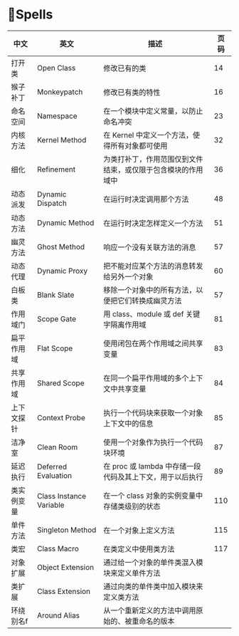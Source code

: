 # Spells

中文 | 英文 | 描述 | 页码
---|---|---|---
打开类 | Open Class | 修改已有的类 | 14
猴子补丁 | Monkeypatch | 修改已有类的特性 | 16
命名空间 | Namespace | 在一个模块中定义常量，以防止命名冲突| 23
内核方法 | Kernel Method | 在 Kernel 中定义一个方法，使得所有对象都可使用 | 32 
细化 |  Refinement | 为类打补丁，作用范围仅到文件结束，或仅限于包含模块的作用域中 | 36
动态派发 | Dynamic Dispatch | 在运行时决定调用那个方法 | 48
动态方法 | Dynamic Method | 在运行时决定怎样定义一个方法 | 51
幽灵方法 | Ghost Method | 响应一个没有关联方法的消息 | 57
动态代理 | Dynamic Proxy | 把不能对应某个方法的消息转发给另外一个对象 | 60
白板类 | Blank Slate | 移除一个对象中的所有方法，以便把它们转换成幽灵方法 | 57
作用域门 | Scope Gate | 用 class、module 或 def 关键字隔离作用域 | 81
扁平作用域 | Flat Scope | 使用闭包在两个作用域之间共享变量 | 83
共享作用域 | Shared Scope | 在同一个扁平作用域的多个上下文中共享变量 | 84
上下文探针| Context Probe | 执行一个代码块来获取一个对象上下文中的信息 | 85
洁净室 | Clean Room | 使用一个对象作为执行一个代码块环境 | 87
延迟执行 | Deferred Evaluation | 在 proc  或 lambda 中存储一段代码及其上下文，用于以后执行 | 89
类实例变量| Class Instance Variable | 在一个 class 对象的实例变量中存储类级别的状态 | 110
单件方法 | Singleton Method | 在一个对象上定义方法 | 115
类宏 | Class Macro | 在类定义中使用类方法 | 117
对象扩展  | Object Extension | 通过给一个对象的单件类混入模块来定义单件方法
类扩展 | Class Extension | 通过向类的单件类中加入模块来定义类方法
环绕别名f | Around Alias | 从一个重新定义的方法中调用原始的、被重命名的版本
